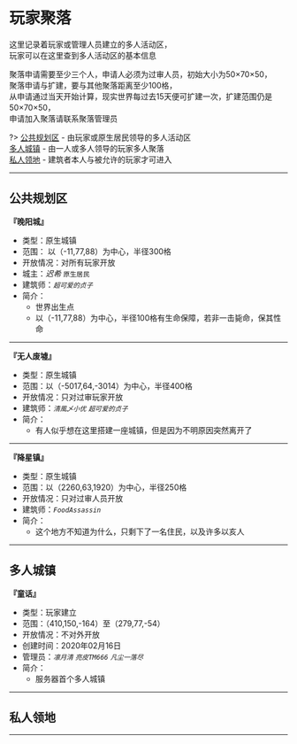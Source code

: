 # 玩家聚落

这里记录着玩家或管理人员建立的多人活动区，  
玩家可以在这里查到多人活动区的基本信息

聚落申请需要至少三个人，申请人必须为过审人员，初始大小为50×70×50，  
聚落申请与扩建，要与其他聚落距离至少100格，  
从申请通过当天开始计算，现实世界每过去15天便可扩建一次，扩建范围仍是50×70×50，  
申请加入聚落请联系聚落管理员

?> [公共规划区](world/ld.md#公共规划区) - 由玩家或原生居民领导的多人活动区  
[多人城镇](world/ld.md#多人城镇) - 由一人或多人领导的玩家多人聚落  
[私人领地](world/ld.md#私人领地) - 建筑者本人与被允许的玩家才可进入

* * *

## 公共规划区

**『晚阳城』**

* 类型：原生城镇
* 范围： 以（-11,77,88）为中心，半径300格
* 开放情况：对所有玩家开放
* 城主：*迟希* `原生居民`
* 建筑师：*`超可爱的贞子`*
* 简介：
  * 世界出生点
  * 以（-11,77,88）为中心，半径100格有生命保障，若非一击毙命，保其性命

* * *

**『无人废墟』**

* 类型：原生城镇
* 范围：以（-5017,64,-3014）为中心，半径400格
* 开放情况：只对过审玩家开放
* 建筑师：*`清風乄小优`* *`超可爱的贞子`*
* 简介：
  * 有人似乎想在这里搭建一座城镇，但是因为不明原因突然离开了

* * *

**『降星镇』**

* 类型：原生城镇
* 范围：以（2260,63,1920）为中心，半径250格
* 开放情况：只对过审人员开放
* 建筑师：*`FoodAssassin`*
* 简介：
  * 这个地方不知道为什么，只剩下了一名住民，以及许多以亥人

* * *

## 多人城镇

**『童话』**

* 类型：玩家建立
* 范围：（410,150,-164）至（279,77,-54）
* 开放情况：不对外开放
* 创建时间：2020年02月16日
* 管理员：*`凛月清`* *`亮皮TM666`* *`凡尘一落尽`*
* 简介：
  * 服务器首个多人城镇

* * *

## 私人领地

* * *
